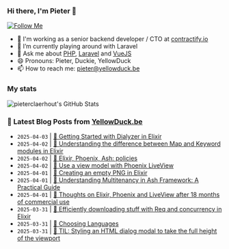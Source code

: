 ### Hi there, I'm Pieter 👋  
[![Follow Me](https://img.shields.io/github/followers/pieterclaerhout?label=Follow&style=social)](https://github.com/pieterclaerhout)

- 🏢 I'm working as a senior backend developer / CTO at [contractify.io](https://contractify.io)
- 🌱 I’m currently playing around with Laravel
- 💬 Ask me about [PHP](https://php.net), [Laravel](http://laravel.com) and [VueJS](https://vuejs.org)
- 😄 Pronouns: Pieter, Duckie, YellowDuck
- 📫 How to reach me: pieter@yellowduck.be

### My stats

![pieterclaerhout's GitHub Stats](https://github-readme-stats.vercel.app/api?username=pieterclaerhout&show_icons=true&count_private=true&line_height=40)

### 📩 Latest Blog Posts from [YellowDuck.be](https://www.yellowduck.be/)
<!-- BLOG-POST-LIST:START -->
- `2025-04-03` | [🔗 Getting Started with Dialyzer in Elixir](https://www.yellowduck.be/posts/getting-started-with-dialyzer-in-elixir)  
- `2025-04-02` | [🐥 Understanding the difference between Map and Keyword modules in Elixir](https://www.yellowduck.be/posts/understanding-the-difference-between-map-and-keyword-modules-in-elixir)  
- `2025-04-02` | [🔗 Elixir, Phoenix, Ash: policies](https://www.yellowduck.be/posts/elixir-phoenix-ash-policies)  
- `2025-04-02` | [🔗 Use a view model with Phoenix LiveView](https://www.yellowduck.be/posts/use-a-view-model-with-phoenix-liveview)  
- `2025-04-01` | [🐥 Creating an empty PNG in Elixir](https://www.yellowduck.be/posts/creating-an-empty-png-in-elixir)  
- `2025-04-01` | [🔗 Understanding Multitenancy in Ash Framework: A Practical Guide](https://www.yellowduck.be/posts/understanding-multitenancy-in-ash-framework-a-practical-guide)  
- `2025-04-01` | [🔗 Thoughts on Elixir, Phoenix and LiveView after 18 months of commercial use](https://www.yellowduck.be/posts/thoughts-on-elixir-phoenix-and-liveview-after-18-months-of-commercial-use)  
- `2025-03-31` | [🐥 Efficiently downloading stuff with Req and concurrency in Elixir](https://www.yellowduck.be/posts/efficiently-downloading-stuff-with-req-and-concurrency-in-elixir)  
- `2025-03-31` | [🔗 Choosing Languages](https://www.yellowduck.be/posts/choosing-languages)  
- `2025-03-31` | [🔗 TIL: Styling an HTML dialog modal to take the full height of the viewport](https://www.yellowduck.be/posts/til-styling-an-html-dialog-modal-to-take-the-full-height-of-the-viewport)  

<!-- BLOG-POST-LIST:END -->
